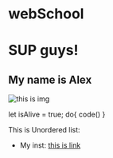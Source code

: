 # webSchool
# SUP guys!
## My name is Alex

![this is img](http://sun9-25.userapi.com/impg/UiP98HOlEOrSJeL7tYwF6RdOdlLtFkTHRpBmYA/D7uZwSa7KHk.jpg?size=516x604&quality=96&sign=e12dd2779d0d176713b7841a0545d855&type=album)


let isAlive = true;
do{
code()
}

This is Unordered list:
* My inst: [this is link](https://www.instagram.com/fellacin/)

